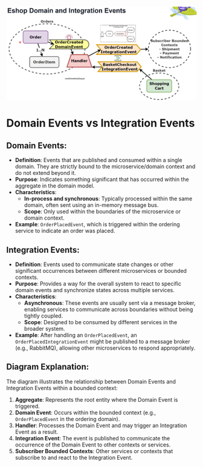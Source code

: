 ![alt text](image-1.png)
# Domain Events vs Integration Events

## Domain Events:
- **Definition**: Events that are published and consumed within a single domain. They are strictly bound to the microservice/domain context and do not extend beyond it.
- **Purpose**: Indicates something significant that has occurred within the aggregate in the domain model.
- **Characteristics**:
  - **In-process and synchronous**: Typically processed within the same domain, often sent using an in-memory message bus.
  - **Scope**: Only used within the boundaries of the microservice or domain context.
- **Example**: `OrderPlacedEvent`, which is triggered within the ordering service to indicate an order was placed.

## Integration Events:
- **Definition**: Events used to communicate state changes or other significant occurrences between different microservices or bounded contexts.
- **Purpose**: Provides a way for the overall system to react to specific domain events and synchronize states across multiple services.
- **Characteristics**:
  - **Asynchronous**: These events are usually sent via a message broker, enabling services to communicate across boundaries without being tightly coupled.
  - **Scope**: Designed to be consumed by different services in the broader system.
- **Example**: After handling an `OrderPlacedEvent`, an `OrderPlacedIntegrationEvent` might be published to a message broker (e.g., RabbitMQ), allowing other microservices to respond appropriately.

## Diagram Explanation:
The diagram illustrates the relationship between Domain Events and Integration Events within a bounded context:
1. **Aggregate**: Represents the root entity where the Domain Event is triggered.
2. **Domain Event**: Occurs within the bounded context (e.g., `OrderPlacedEvent` in the ordering domain).
3. **Handler**: Processes the Domain Event and may trigger an Integration Event as a result.
4. **Integration Event**: The event is published to communicate the occurrence of the Domain Event to other contexts or services.
5. **Subscriber Bounded Contexts**: Other services or contexts that subscribe to and react to the Integration Event.
